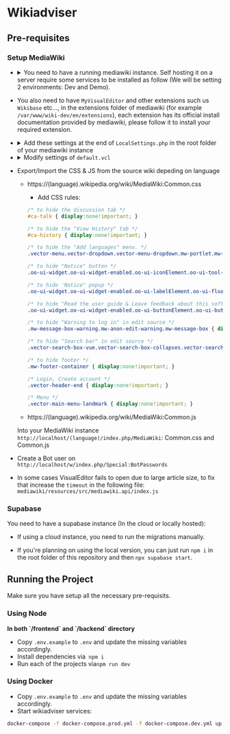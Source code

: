 # Wikiadviser

## Pre-requisites

### Setup MediaWiki

- <details>
   <summary>You need to have a running mediawiki instance. Self hosting it on a server require some services to be installed as follow (We will be setting 2 environments: Dev and Demo).</summary>
   
    - Install Caddy
    - Install Apache2
    - Install PHP, PHP mmodule and additional PHP packages required by MediaWiki ```apt install php libapache2-mod-php php-mbstring php-mysql php-xml```
    - If you are willing to use local database, install one of these supported DataBase systems: `MariaDB`, `PostgreSQL`, `SQLite` or `MySQL`, it's recommended to use managed Database for better security and performance.
    - Don't forget to start all the services above!
    - Configure your databases (you need to create separate databases as many as your wiki instances): 
   
    - Login ```sudo mariadb -u root```: 
      
    ``` 
      CREATE DATABASE my_wiki;
      CREATE USER 'wikiuser'@'localhost' IDENTIFIED BY 'password';
      GRANT ALL PRIVILEGES ON my_wiki.* TO 'wikiuser'@'localhost' WITH GRANT OPTION;
    ```
   
    - Configure Apache2 to listen on port 8080 for demo instance, 8081 for dev instance by adding the following lines to ```/etc/apache2/ports.conf``` :

  ```
    Listen 127.0.0.1:8080
    Listen 127.0.0.1:8081
  ```

  - Next, create two folders wiki-dev and wiki-demo under `/var/www` and add new sites configuration file under `/etc/apache2/sites-available/wiki-dev.conf`

  ```
  <VirtualHost *:8081>
         ServerAdmin webmaster@localhost
         DocumentRoot /var/www/wiki-dev
               <Directory /var/www/wiki-dev>
                        Options FollowSymLinks
                        AllowOverride All
                        Require all granted
               </Directory>
               ErrorLog ${APACHE_LOG_DIR}/error.dev.log
         CustomLog ${APACHE_LOG_DIR}/access.dev.log combined
  </VirtualHost>
  ```

  - `/etc/apache2/sites-available/wiki-demo.conf`

  ```
  <VirtualHost *:8080>
         ServerAdmin webmaster@localhost
         DocumentRoot /var/www/wiki-demo
               <Directory /var/www/wiki-demo>
                        Options FollowSymLinks
                        AllowOverride All
                        Require all granted
               </Directory>
               ErrorLog ${APACHE_LOG_DIR}/error.demo.log
         CustomLog ${APACHE_LOG_DIR}/access.demo.log combined
  </VirtualHost>
  ```

  - Run the following commands: `a2ensite wiki-dev.conf` `a2ensite wiki-demo.conf`
  - Restart Apache2 service !
  - Install MediaWiki from the [official download page](https://www.mediawiki.org/wiki/Download)
  - Extract the file in the following paths `/var/www/wiki-dev` and `/var/www/wiki-demo`
  - Rename the mediawiki folder to `en` and `fr` inside both wiki-demo and wiki-dev (if you need another wiki with different language do the same previous steps within the same folders)
  - Setup Caddy by editing `/etc/caddy/Caddyfile`:

  ```
  https://wiki-dev.wikiadviser.io {
          log {
            output file /var/log/caddy/access-dev.log {
                roll_size 10MiB
                roll_keep 10
                roll_keep_for 24h
            }
          }
          rewrite /robots.txt ./robots.txt # Disable search engine indexing
          reverse_proxy localhost:8081
   }
   #### for Demo/Prod
   https://wiki-demo.wikiadviser.io {
          log {
            output file /var/log/caddy/access-demo.log {
                roll_size 10MiB
                roll_keep 10
                roll_keep_for 24h
            }
          }

  	   	  @publicip {
            not client_ip private_ranges
            not client_ip WIKI_ADVISER_BACKEND_IP
          }
          forward_auth @publicip https://api.wikiadviser.io {
            header_up Host {upstream_hostport}
            header_up X-Real-IP {remote_host}
            uri /authenticate
            copy_headers X-User X-Client-IP X-Forwarded-Uri
          }

          rewrite /robots.txt ./robots.txt # Disable search engine indexing
          reverse_proxy localhost:8080
  }

  ```

  - Add <code>robots.txt</code> to <code>/etc/caddy</code>, will be called in the above Caddyfile.

  ```
    User-agent: *
    Disallow: /
  ```

  - Retsart Caddy service !
  - Open your mediawiki url, first setup will generate you a LocalSettings.php file, add it to the root of your mediawiki installation directory.
  </details>

- You also need to have `MyVisualEditor` and other extensions such us `Wikibase` etc..., in the extensions folder of mediawiki (for example `/var/www/wiki-dev/en/extensions`), each extension has its official install documentation provided by mediawiki, please follow it to install your required extension.

- <details>
    <summary>Add these settings at the end of <code>LocalSettings.php</code> in the root folder of your mediawiki instance</summary>

  ```
  $wgDefaultSkin = "vector-2022";
  wfLoadExtension( 'MyVisualEditor' );
  $wgDefaultRobotPolicy = 'noindex,nofollow'; // To avoid indexing the wiki by search engines.
  wfLoadExtension( 'UniversalLanguageSelector' );

  /* Templates & Modules */
  // https://www.mediawiki.org/wiki/Manual:Importing_Wikipedia_infoboxes_tutorial
  // https://www.mediawiki.org/wiki/Help:Templates

  wfLoadExtension( 'ParserFunctions' );
  $wgPFEnableStringFunctions = true;

  wfLoadExtension( 'Scribunto' );
  $wgScribuntoDefaultEngine = 'luastandalone';
  $wgScribuntoEngineConf['luastandalone']['cpuLimit'] = 60; // 1 minute
  $wgScribuntoEngineConf['luastandalone']['memoryLimit'] = 838860800; // 800M
  $wgMemoryLimit = '800M';
  $wgMaxShellFileSize = 838860800; // 800M
  $wgMaxShellTime = 10 * 60 * 1000; // 10 minutes

  wfLoadExtension( 'TemplateStyles' );
  wfLoadExtension( 'InputBox' );
  wfLoadExtension( 'TemplateData' );
  wfLoadExtension( 'SyntaxHighlight_GeSHi' );

  $wgUseInstantCommons = true;

  wfLoadExtension( 'Cite' );
  wfLoadExtension( 'PageForms' );

  /* Mediawiki Performance tuning */
  // https://www.mediawiki.org/wiki/Manual:Performance_tuning
  // https://www.mediawiki.org/wiki/User:Ilmari_Karonen/Performance_tuning

  // Cache & Lifetime (2 years)
  $wgMainCacheType = CACHE_ACCEL;
  $wgMessageCacheType = CACHE_ACCEL;
  $wgParserCacheType = CACHE_DB;

  $wgParserCacheExpireTime = 63072000;
  $wgRevisionCacheExpiry = 63072000;
  $wgResourceLoaderMaxage = [
  'versioned' => 63072000,
  'unversioned' => 63072000
  ];

  wfLoadExtension( 'WikibaseRepository', "$IP/extensions/Wikibase/extension-repo.json" );
  require_once "$IP/extensions/Wikibase/repo/ExampleSettings.php";

  wfLoadExtension( 'WikibaseClient', "$IP/extensions/Wikibase/extension-client.json" );
  require_once "$IP/extensions/Wikibase/client/ExampleSettings.php";

  $wgWBRepoSettings['allowEntityImport'] = true;

  $wgShowExceptionDetails = true;
  $wgExternalLinkTarget = '_blank';

  $wgRawHtml = true;
  ```

  - Rename the composer.local.json-sample file in the root of MediaWiki install directory (en/fr) to composer.local.json, [for more info check](https://www.mediawiki.org/wiki/Wikibase/Installation).
  - If composer.lock exists delete it and run `composer install --no-dev`
  - Finally, run the following maintenance scripts:

    ```
    php maintenance/run.php ./maintenance/update.php
    php maintenance/run.php ./extensions/Wikibase/lib/maintenance/populateSitesTable.php
    php maintenance/run.php ./extensions/Wikibase/repo/maintenance/rebuildItemsPerSite.php
    php maintenance/run.php ./maintenance/populateInterwiki.php
    ```

  </details>

- <details>
    <summary>Modify settings of <code>default.vcl</code></summary>

  ```
    .first_byte_timeout = 600s;
  ```

  </details>

- Export/Import the CSS & JS from the source wiki depeding on language

  - https://(language).wikipedia.org/wiki/MediaWiki:Common.css
    - Add CSS rules:
    ```css
    /* to hide the discussion tab */
    #ca-talk { display:none!important; }

    /* to hide the "View History" tab */
    #ca-history { display:none!important; }

    /* to hide the "Add languages" menu. */
    .vector-menu.vector-dropdown.vector-menu-dropdown.mw-portlet.mw-portlet-lang { display:none!important; }

    /* to hide "Notice" button */
    .oo-ui-widget.oo-ui-widget-enabled.oo-ui-iconElement.oo-ui-tool-with-icon.oo-ui-tool.oo-ui-tool-name-notices.oo-ui-popupTool.ve-ui-mwPopupTool { display:none!important; }

    /* to hide 'Notice" popup */
    .oo-ui-widget.oo-ui-widget-enabled.oo-ui-labelElement.oo-ui-floatableElement-floatable.oo-ui-popupWidget-anchored.oo-ui-popupWidget.oo-ui-popupTool-popup.oo-ui-popupWidget-anchored-top:nth-child(2) { display:none!important; }

    /* to hide "Read the user guide & Leave feedback about this software" list items */
    .oo-ui-widget.oo-ui-widget-enabled.oo-ui-buttonElement.oo-ui-buttonElement-frameless.oo-ui-iconElement.oo-ui-labelElement.oo-ui-buttonWidget:nth-child(1), .oo-ui-widget.oo-ui-widget-enabled.oo-ui-buttonElement.oo-ui-buttonElement-frameless.oo-ui-iconElement.oo-ui-labelElement.oo-ui-buttonWidget:nth-child(3) { display:none!important; }

    /* to hide "Warning to log in" in edit source */
    .mw-message-box-warning.mw-anon-edit-warning.mw-message-box { display:none!important; }

    /* to hide "Search bar" in edit source */
    .vector-search-box-vue.vector-search-box-collapses.vector-search-box-show-thumbnail.vector-search-box-auto-expand-width.vector-search-box { display:none!important; }

    /* to hide footer */
    .mw-footer-container { display:none!important; }

    /* Login, Create account */
    .vector-header-end { display:none!important; }

    /* Menu */
    .vector-main-menu-landmark { display:none!important; }
    ```

  - https://(language).wikipedia.org/wiki/MediaWiki:Common.js

  Into your MediaWiki instance `http://localhost/(language)/index.php/MediaWiki`: Common.css and Common.js

- Create a Bot user on `http://localhost/w/index.php/Special:BotPasswords`
- In some cases VisualEditor fails to open due to large article size, to fix that increase the `timeout` in the following file: `mediawiki/resources/src/mediawiki.api/index.js`

### Supabase

You need to have a supabase instance (In the cloud or locally hosted):

- If using a cloud instance, you need to run the migrations manually.

* If you're planning on using the local version, you can just run `npm i` in the root folder of this repository and then `npx supabase start`.

## Running the Project

Make sure you have setup all the necessary pre-requisits.

### Using Node

<b>
In both `/frontend` and `/backend` directory
</b>

- Copy `.env.example` to `.env` and update the missing variables accordingly.
- Install dependencies via` npm i`
- Run each of the projects via`npm run dev`

### Using Docker

- Copy `.env.example` to `.env` and update the missing variables accordingly.
- Start wikiadviser services:

```sh
docker-compose -f docker-compose.prod.yml -f docker-compose.dev.yml up --build --force-recreate -d
```

